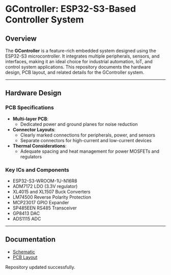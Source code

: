# GController: ESP32-S3-Based Controller System

## Overview
The **GController** is a feature-rich embedded system designed using the ESP32-S3 microcontroller. It integrates multiple peripherals, sensors, and interfaces, making it an ideal choice for industrial automation, IoT, and control system applications. This repository documents the hardware design, PCB layout, and related details for the GController system.

---

## Hardware Design
### PCB Specifications
- **Multi-layer PCB**:
  - Dedicated power and ground planes for noise reduction
- **Connector Layouts**:
  - Clearly marked connections for peripherals, power, and sensors
  - Separate connectors for high-current and low-current devices
- **Thermal Considerations**:
  - Adequate spacing and heat management for power MOSFETs and regulators

### Key ICs and Components
- ESP32-S3-WROOM-1U-N16R8
- ADM7172 LDO (3.3V regulator)
- XL4015 and XL1507 Buck Converters
- LM74500 Reverse Polarity Protection
- MCP23017 GPIO Expander
- SP485EEN RS485 Transceiver
- GP8413 DAC
- ADS1115 ADC

---

## Documentation
- [Schematic](.pcb_designing/Project_G/.Documents/Schematic.pdf)
- [PCB Layout](.pcb_designing/Project_G/.Documents/PCB.pdf)

Repository updated successfully.
